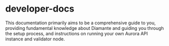 # developer-docs
This documentation primarily aims to be a comprehensive guide to you, providing fundamental knowledge about Diamante and guiding you through the setup process, and instructions on running your own Aurora API instance and validator node.
